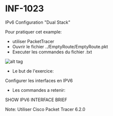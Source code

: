 # INF-1023

IPv6 Configuration "Dual Stack"

Pour pratiquer cet example:
- utiliser PacketTracer
- Ouvrir le fichier ../EmptyRoute/EmptyRoute.pkt
- Executer les commandes du fichier .txt

![alt tag](https://github.com/setrar/INF-1023/blob/master/1.IPv6/IPv6.png)

* Le but de l'exercice:

Configurer les interfaces en IPV6

* Les commandes a retenir:

SHOW IPV6 INTERFACE BRIEF 

Note: Utiliser Cisco Packet Tracer 6.2.0
